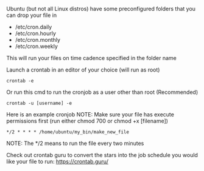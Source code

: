 Ubuntu (but not all Linux distros) have some preconfigured folders that you can drop your file in
* /etc/cron.daily
* /etc/cron.hourly
* /etc/cron.monthly
* /etc/cron.weekly

This will run your files on time cadence specified in the folder name

Launch a crontab in an editor of your choice (will run as root)
```
crontab -e
```

Or run this cmd to run the cronjob as a user other than root (Recommended)
```
crontab -u [username] -e
```

Here is an example cronjob
NOTE: Make sure your file has execute permissions first (run either chmod 700 or chmod +x [filename])
```
*/2 * * * * /home/ubuntu/my_bin/make_new_file
```

NOTE: The */2 means to run the file every two minutes

Check out crontab guru to convert the stars into the job schedule you would like your file to run:
https://crontab.guru/
